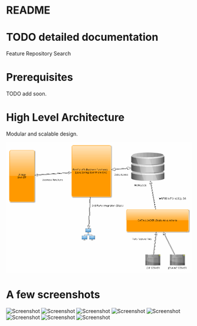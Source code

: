 # README #

# TODO detailed documentation #
Feature Repository Search

# Prerequisites #
TODO add soon.

# High Level Architecture #
Modular and scalable design.

![Architecture](architecture.gif?raw=true "High level architecture")

# A few screenshots #
![Screenshot](docs/one.png?raw=true "Screenshot of UI")
![Screenshot](docs/two.png?raw=true "Screenshot of UI")
![Screenshot](docs/three.png?raw=true "Screenshot of UI")
![Screenshot](docs/four.png?raw=true "Screenshot of UI")
![Screenshot](docs/five.png?raw=true "Screenshot of UI")
![Screenshot](docs/six.png?raw=true "Screenshot of UI")
![Screenshot](docs/seven.png?raw=true "Screenshot of UI")
![Screenshot](docs/eight.png?raw=true "Screenshot of UI")







